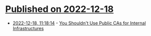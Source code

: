 # [Published on 2022-12-18](index.md)

* [2022-12-18, 11:18:14](https://news.ycombinator.com/item?id=34036681) - [You Shouldn't Use Public CAs for Internal Infrastructures](https://smallstep.com/blog/reasons-not-to-use-public-certificate-authorities/)
